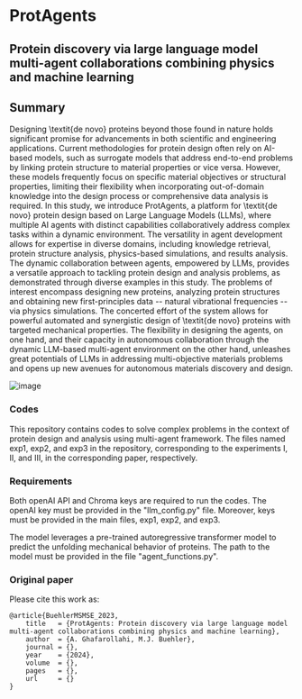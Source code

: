 # ProtAgents
## Protein discovery via large language model multi-agent collaborations combining physics and machine learning

## Summary

Designing \textit{de novo} proteins beyond those found in nature holds significant promise for advancements in both scientific and engineering applications. Current methodologies for protein design often rely on AI-based models, such as surrogate models that address end-to-end problems by linking protein structure to material properties or vice versa. However, these models frequently focus on specific material objectives or structural properties, limiting their flexibility when incorporating out-of-domain knowledge into the design process or comprehensive data analysis is required. In this study, we introduce ProtAgents, a platform for \textit{de novo} protein design based on Large Language Models (LLMs), where multiple AI agents with distinct capabilities collaboratively address complex tasks within a dynamic environment. The versatility in agent development allows for expertise in diverse domains, including knowledge retrieval, protein structure analysis, physics-based simulations, and results analysis. The dynamic collaboration between agents, empowered by LLMs, provides a versatile approach to tackling protein design and analysis problems, as demonstrated through diverse examples in this study. The problems of interest encompass designing new proteins, analyzing protein structures and obtaining new first-principles data -- natural vibrational frequencies -- via physics simulations. The concerted effort of the system allows for powerful automated and synergistic design of \textit{de novo} proteins with targeted mechanical properties. The flexibility in designing the agents, on one hand, and their capacity in autonomous collaboration through the dynamic LLM-based multi-agent environment on the other hand, unleashes great potentials of LLMs in addressing multi-objective materials problems and opens up new avenues for autonomous materials discovery and design. 

![image](https://github.com/lamm-mit/ProtAgents/assets/101393859/6244cbc1-f910-496b-a68f-6a633e6aefde)

### Codes
This repository contains codes to solve complex problems in the context of protein design and analysis using multi-agent framework. The files named exp1, exp2, and exp3 in the repository, corresponding to the experiments I, II, and III, in the corresponding paper, respectively.   

### Requirements
Both openAI API and Chroma keys are required to run the codes. The openAI key must be provided in the "llm_config.py" file. Moreover, keys must be provided in the main files, exp1, exp2, and exp3. 

The model leverages a pre-trained autoregressive transformer model to predict the unfolding mechanical behavior of proteins. The path to the model must be provided in the file "agent_functions.py".

### Original paper

Please cite this work as:
```
@article{BuehlerMSMSE_2023,
    title   = {ProtAgents: Protein discovery via large language model multi-agent collaborations combining physics and machine learning},
    author  = {A. Ghafarollahi, M.J. Buehler},
    journal = {},
    year    = {2024},
    volume  = {},
    pages   = {},
    url     = {}
}
```
